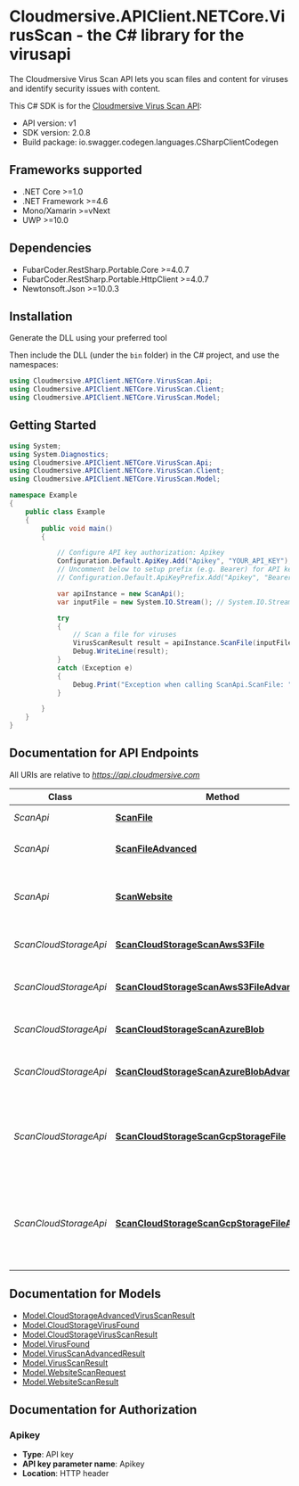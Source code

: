 # Cloudmersive.APIClient.NETCore.VirusScan - the C# library for the virusapi

The Cloudmersive Virus Scan API lets you scan files and content for viruses and identify security issues with content.

This C# SDK is for the [Cloudmersive Virus Scan API](https://www.cloudmersive.com/virus-api):

- API version: v1
- SDK version: 2.0.8
- Build package: io.swagger.codegen.languages.CSharpClientCodegen

<a name="frameworks-supported"></a>
## Frameworks supported
- .NET Core >=1.0
- .NET Framework >=4.6
- Mono/Xamarin >=vNext
- UWP >=10.0

<a name="dependencies"></a>
## Dependencies
- FubarCoder.RestSharp.Portable.Core >=4.0.7
- FubarCoder.RestSharp.Portable.HttpClient >=4.0.7
- Newtonsoft.Json >=10.0.3

<a name="installation"></a>
## Installation
Generate the DLL using your preferred tool

Then include the DLL (under the `bin` folder) in the C# project, and use the namespaces:
```csharp
using Cloudmersive.APIClient.NETCore.VirusScan.Api;
using Cloudmersive.APIClient.NETCore.VirusScan.Client;
using Cloudmersive.APIClient.NETCore.VirusScan.Model;
```
<a name="getting-started"></a>
## Getting Started

```csharp
using System;
using System.Diagnostics;
using Cloudmersive.APIClient.NETCore.VirusScan.Api;
using Cloudmersive.APIClient.NETCore.VirusScan.Client;
using Cloudmersive.APIClient.NETCore.VirusScan.Model;

namespace Example
{
    public class Example
    {
        public void main()
        {

            // Configure API key authorization: Apikey
            Configuration.Default.ApiKey.Add("Apikey", "YOUR_API_KEY");
            // Uncomment below to setup prefix (e.g. Bearer) for API key, if needed
            // Configuration.Default.ApiKeyPrefix.Add("Apikey", "Bearer");

            var apiInstance = new ScanApi();
            var inputFile = new System.IO.Stream(); // System.IO.Stream | Input file to perform the operation on.

            try
            {
                // Scan a file for viruses
                VirusScanResult result = apiInstance.ScanFile(inputFile);
                Debug.WriteLine(result);
            }
            catch (Exception e)
            {
                Debug.Print("Exception when calling ScanApi.ScanFile: " + e.Message );
            }

        }
    }
}
```

<a name="documentation-for-api-endpoints"></a>
## Documentation for API Endpoints

All URIs are relative to *https://api.cloudmersive.com*

Class | Method | HTTP request | Description
------------ | ------------- | ------------- | -------------
*ScanApi* | [**ScanFile**](docs/ScanApi.md#scanfile) | **POST** /virus/scan/file | Scan a file for viruses
*ScanApi* | [**ScanFileAdvanced**](docs/ScanApi.md#scanfileadvanced) | **POST** /virus/scan/file/advanced | Advanced Scan a file for viruses
*ScanApi* | [**ScanWebsite**](docs/ScanApi.md#scanwebsite) | **POST** /virus/scan/website | Scan a website for malicious content and threats
*ScanCloudStorageApi* | [**ScanCloudStorageScanAwsS3File**](docs/ScanCloudStorageApi.md#scancloudstoragescanawss3file) | **POST** /virus/scan/cloud-storage/aws-s3/single | Scan an AWS S3 file for viruses
*ScanCloudStorageApi* | [**ScanCloudStorageScanAwsS3FileAdvanced**](docs/ScanCloudStorageApi.md#scancloudstoragescanawss3fileadvanced) | **POST** /virus/scan/cloud-storage/aws-s3/single/advanced | Advanced Scan an AWS S3 file for viruses
*ScanCloudStorageApi* | [**ScanCloudStorageScanAzureBlob**](docs/ScanCloudStorageApi.md#scancloudstoragescanazureblob) | **POST** /virus/scan/cloud-storage/azure-blob/single | Scan an Azure Blob for viruses
*ScanCloudStorageApi* | [**ScanCloudStorageScanAzureBlobAdvanced**](docs/ScanCloudStorageApi.md#scancloudstoragescanazureblobadvanced) | **POST** /virus/scan/cloud-storage/azure-blob/single/advanced | Advanced Scan an Azure Blob for viruses
*ScanCloudStorageApi* | [**ScanCloudStorageScanGcpStorageFile**](docs/ScanCloudStorageApi.md#scancloudstoragescangcpstoragefile) | **POST** /virus/scan/cloud-storage/gcp-storage/single | Scan an Google Cloud Platform (GCP) Storage file for viruses
*ScanCloudStorageApi* | [**ScanCloudStorageScanGcpStorageFileAdvanced**](docs/ScanCloudStorageApi.md#scancloudstoragescangcpstoragefileadvanced) | **POST** /virus/scan/cloud-storage/gcp-storage/single/advanced | Advanced Scan an Google Cloud Platform (GCP) Storage file for viruses


<a name="documentation-for-models"></a>
## Documentation for Models

 - [Model.CloudStorageAdvancedVirusScanResult](docs/CloudStorageAdvancedVirusScanResult.md)
 - [Model.CloudStorageVirusFound](docs/CloudStorageVirusFound.md)
 - [Model.CloudStorageVirusScanResult](docs/CloudStorageVirusScanResult.md)
 - [Model.VirusFound](docs/VirusFound.md)
 - [Model.VirusScanAdvancedResult](docs/VirusScanAdvancedResult.md)
 - [Model.VirusScanResult](docs/VirusScanResult.md)
 - [Model.WebsiteScanRequest](docs/WebsiteScanRequest.md)
 - [Model.WebsiteScanResult](docs/WebsiteScanResult.md)


<a name="documentation-for-authorization"></a>
## Documentation for Authorization

<a name="Apikey"></a>
### Apikey

- **Type**: API key
- **API key parameter name**: Apikey
- **Location**: HTTP header

